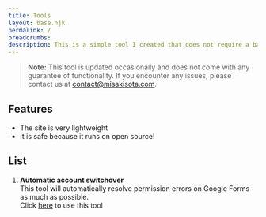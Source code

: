 ```yaml
---
title: Tools
layout: base.njk
permalink: /
breadcrumbs:
description: This is a simple tool I created that does not require a backend
---
```


> **Note:** This tool is updated occasionally and does not come with any guarantee of functionality. If you encounter any issues, please contact us at [contact@misakisota.com](mailto:contact@misakisota.com).

## Features

- The site is very lightweight
- It is safe because it runs on open source!

## List

1. **Automatic account switchover**<br>
   This tool will automatically resolve permission errors on Google Forms as much as possible.</br>
   Click [here](./switchover) to use this tool
